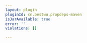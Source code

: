 ```yaml
---
layout: plugin
pluginId: cn.bestwu.propdeps-maven
isJarAvailable: true
error: ''
violations: []

---
```

